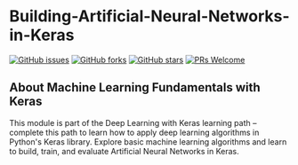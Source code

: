 # Building-Artificial-Neural-Networks-in-Keras


[![GitHub issues](https://img.shields.io/github/issues/Develop-Packt/Building-Artificial-Neural-Networks-in-Keras.svg)](https://github.com/Develop-Packt/Building-Artificial-Neural-Networks-in-Keras/issues)
[![GitHub forks](https://img.shields.io/github/forks/Develop-Packt/Building-Artificial-Neural-Networks-in-Keras.svg)](https://github.com/Develop-Packt/Building-Artificial-Neural-Networks-in-Keras/network)
[![GitHub stars](https://img.shields.io/github/stars/Develop-Packt/Building-Artificial-Neural-Networks-in-Keras.svg)](https://github.com/Develop-Packt/Building-Artificial-Neural-Networks-in-Keras/stargazers)
[![PRs Welcome](https://img.shields.io/badge/PRs-welcome-brightgreen.svg)](https://github.com/Develop-Packt/Building-Artificial-Neural-Networks-in-Keras/pulls)

## About Machine Learning Fundamentals with Keras
This module is part of the Deep Learning with Keras learning path – complete this path to learn how to apply deep learning algorithms in Python's Keras library. Explore basic machine learning algorithms and learn to build, train, and evaluate Artificial Neural Networks in Keras.
